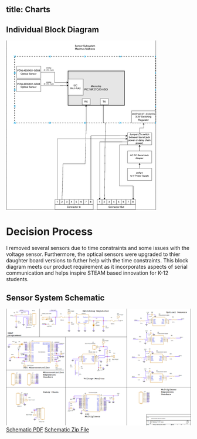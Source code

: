 title: Charts
---
## Individual Block Diagram
![Sensor System Block Diagram](BlockDiagramFinal.png)

# Decision Process

I removed several sensors due to time constraints and some issues with the voltage sensor. Furthermore, the optical sensors were upgraded to thier daughter board versions to futher help with the time constraints. This block diagram meets our product requirement as it incorporates aspects of serial communication and helps inspire STEAM based innovation for K-12 students.

## Sensor System Schematic
![Sensor System Schematic](Sensor_System_Updated.png)
<a href="https://github.com/MaximusMathews/mmathe26.github.io/blob/main/docs/Sensor_System_Updated.pdf?raw=true" title="Schematic PDF" download >Schematic PDF</a>
<a href="https://github.com/MaximusMathews/mmathe26.github.io/blob/main/docs/Projects.zip?raw=true" title="Schematic Zip File" download >Schematic Zip File</a>
